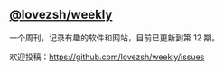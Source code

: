 ## [@lovezsh/weekly](https://github.com/lovezsh/weekly)

一个周刊，记录有趣的软件和网站，目前已更新到第 12 期。

欢迎投稿：https://github.com/lovezsh/weekly/issues